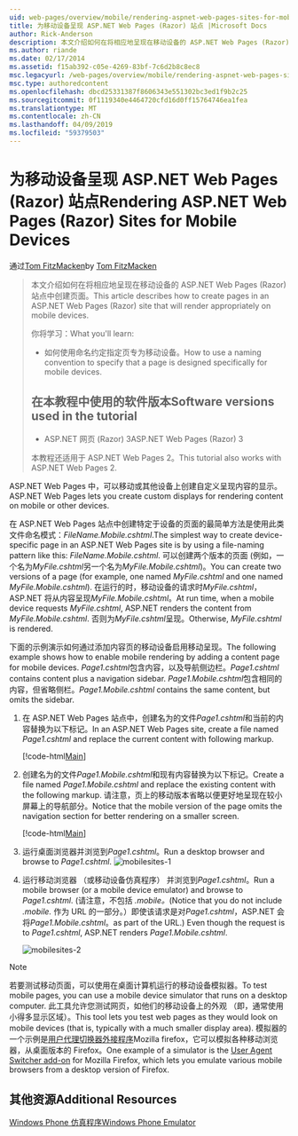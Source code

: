 ```yaml
---
uid: web-pages/overview/mobile/rendering-aspnet-web-pages-sites-for-mobile-devices
title: 为移动设备呈现 ASP.NET Web Pages (Razor) 站点 |Microsoft Docs
author: Rick-Anderson
description: 本文介绍如何在将相应地呈现在移动设备的 ASP.NET Web Pages (Razor) 站点中创建页面。 你将学习：您如何...
ms.author: riande
ms.date: 02/17/2014
ms.assetid: f15ab392-c05e-4269-83bf-7c6d2b8c8ec8
msc.legacyurl: /web-pages/overview/mobile/rendering-aspnet-web-pages-sites-for-mobile-devices
msc.type: authoredcontent
ms.openlocfilehash: dbcd25331387f8606343e551302bc3ed1f9b2c25
ms.sourcegitcommit: 0f1119340e4464720cfd16d0ff15764746ea1fea
ms.translationtype: MT
ms.contentlocale: zh-CN
ms.lasthandoff: 04/09/2019
ms.locfileid: "59379503"
---
```

# <a name="rendering-aspnet-web-pages-razor-sites-for-mobile-devices"></a><span data-ttu-id="8f9b5-104">为移动设备呈现 ASP.NET Web Pages (Razor) 站点</span><span class="sxs-lookup"><span data-stu-id="8f9b5-104">Rendering ASP.NET Web Pages (Razor) Sites for Mobile Devices</span></span>

<span data-ttu-id="8f9b5-105">通过[Tom FitzMacken](https://github.com/tfitzmac)</span><span class="sxs-lookup"><span data-stu-id="8f9b5-105">by [Tom FitzMacken](https://github.com/tfitzmac)</span></span>

> <span data-ttu-id="8f9b5-106">本文介绍如何在将相应地呈现在移动设备的 ASP.NET Web Pages (Razor) 站点中创建页面。</span><span class="sxs-lookup"><span data-stu-id="8f9b5-106">This article describes how to create pages in an ASP.NET Web Pages (Razor) site that will render appropriately on mobile devices.</span></span>
> 
> <span data-ttu-id="8f9b5-107">你将学习：</span><span class="sxs-lookup"><span data-stu-id="8f9b5-107">What you'll learn:</span></span>
> 
> - <span data-ttu-id="8f9b5-108">如何使用命名约定指定页专为移动设备。</span><span class="sxs-lookup"><span data-stu-id="8f9b5-108">How to use a naming convention to specify that a page is designed specifically for mobile devices.</span></span>
>   
> 
> ## <a name="software-versions-used-in-the-tutorial"></a><span data-ttu-id="8f9b5-109">在本教程中使用的软件版本</span><span class="sxs-lookup"><span data-stu-id="8f9b5-109">Software versions used in the tutorial</span></span>
> 
> 
> - <span data-ttu-id="8f9b5-110">ASP.NET 网页 (Razor) 3</span><span class="sxs-lookup"><span data-stu-id="8f9b5-110">ASP.NET Web Pages (Razor) 3</span></span>
>   
> 
> <span data-ttu-id="8f9b5-111">本教程还适用于 ASP.NET Web Pages 2。</span><span class="sxs-lookup"><span data-stu-id="8f9b5-111">This tutorial also works with ASP.NET Web Pages 2.</span></span>


<span data-ttu-id="8f9b5-112">ASP.NET Web Pages 中，可以移动或其他设备上创建自定义呈现内容的显示。</span><span class="sxs-lookup"><span data-stu-id="8f9b5-112">ASP.NET Web Pages lets you create custom displays for rendering content on mobile or other devices.</span></span>

<span data-ttu-id="8f9b5-113">在 ASP.NET Web Pages 站点中创建特定于设备的页面的最简单方法是使用此类文件命名模式：*FileName.Mobile.cshtml*.</span><span class="sxs-lookup"><span data-stu-id="8f9b5-113">The simplest way to create device-specific page in an ASP.NET Web Pages site is by using a file-naming pattern like this: *FileName.Mobile.cshtml*.</span></span> <span data-ttu-id="8f9b5-114">可以创建两个版本的页面 (例如，一个名为*MyFile.cshtml*另一个名为*MyFile.Mobile.cshtml*)。</span><span class="sxs-lookup"><span data-stu-id="8f9b5-114">You can create two versions of a page (for example, one named *MyFile.cshtml* and one named *MyFile.Mobile.cshtml*).</span></span> <span data-ttu-id="8f9b5-115">在运行的时，移动设备的请求时*MyFile.cshtml*，ASP.NET 将从内容呈现*MyFile.Mobile.cshtml*。</span><span class="sxs-lookup"><span data-stu-id="8f9b5-115">At run time, when a mobile device requests *MyFile.cshtml*, ASP.NET renders the content from *MyFile.Mobile.cshtml*.</span></span> <span data-ttu-id="8f9b5-116">否则为*MyFile.cshtml*呈现。</span><span class="sxs-lookup"><span data-stu-id="8f9b5-116">Otherwise, *MyFile.cshtml* is rendered.</span></span>

<span data-ttu-id="8f9b5-117">下面的示例演示如何通过添加内容页的移动设备启用移动呈现。</span><span class="sxs-lookup"><span data-stu-id="8f9b5-117">The following example shows how to enable mobile rendering by adding a content page for mobile devices.</span></span> <span data-ttu-id="8f9b5-118">*Page1.cshtml*包含内容，以及导航侧边栏。</span><span class="sxs-lookup"><span data-stu-id="8f9b5-118">*Page1.cshtml* contains content plus a navigation sidebar.</span></span> <span data-ttu-id="8f9b5-119">*Page1.Mobile.cshtml*包含相同的内容，但省略侧栏。</span><span class="sxs-lookup"><span data-stu-id="8f9b5-119">*Page1.Mobile.cshtml* contains the same content, but omits the sidebar.</span></span>

1. <span data-ttu-id="8f9b5-120">在 ASP.NET Web Pages 站点中，创建名为的文件*Page1.cshtml*和当前的内容替换为以下标记。</span><span class="sxs-lookup"><span data-stu-id="8f9b5-120">In an ASP.NET Web Pages site, create a file named *Page1.cshtml* and replace the current content with following markup.</span></span>

    [!code-html[Main](rendering-aspnet-web-pages-sites-for-mobile-devices/samples/sample1.html)]
2. <span data-ttu-id="8f9b5-121">创建名为的文件*Page1.Mobile.cshtml*和现有内容替换为以下标记。</span><span class="sxs-lookup"><span data-stu-id="8f9b5-121">Create a file named *Page1.Mobile.cshtml* and replace the existing content with the following markup.</span></span> <span data-ttu-id="8f9b5-122">请注意，页上的移动版本省略以便更好地呈现在较小屏幕上的导航部分。</span><span class="sxs-lookup"><span data-stu-id="8f9b5-122">Notice that the mobile version of the page omits the navigation section for better rendering on a smaller screen.</span></span>

    [!code-html[Main](rendering-aspnet-web-pages-sites-for-mobile-devices/samples/sample2.html)]
3. <span data-ttu-id="8f9b5-123">运行桌面浏览器并浏览到*Page1.cshtml*。</span><span class="sxs-lookup"><span data-stu-id="8f9b5-123">Run a desktop browser and browse to *Page1.cshtml*.</span></span> ![mobilesites-1](rendering-aspnet-web-pages-sites-for-mobile-devices/_static/image1.png)
4. <span data-ttu-id="8f9b5-125">运行移动浏览器 （或移动设备仿真程序） 并浏览到*Page1.cshtml*。</span><span class="sxs-lookup"><span data-stu-id="8f9b5-125">Run a mobile browser (or a mobile device emulator) and browse to *Page1.cshtml*.</span></span> <span data-ttu-id="8f9b5-126">(请注意，不包括 *.mobile。*</span><span class="sxs-lookup"><span data-stu-id="8f9b5-126">(Notice that you do not include *.mobile.*</span></span> <span data-ttu-id="8f9b5-127">作为 URL 的一部分。）即使该请求是对*Page1.cshtml*，ASP.NET 会将*Page1.Mobile.cshtml*。</span><span class="sxs-lookup"><span data-stu-id="8f9b5-127">as part of the URL.) Even though the request is to *Page1.cshtml*, ASP.NET renders *Page1.Mobile.cshtml*.</span></span>

    ![mobilesites-2](rendering-aspnet-web-pages-sites-for-mobile-devices/_static/image2.png)

> [!NOTE]
> <span data-ttu-id="8f9b5-129">若要测试移动页面，可以使用在桌面计算机运行的移动设备模拟器。</span><span class="sxs-lookup"><span data-stu-id="8f9b5-129">To test mobile pages, you can use a mobile device simulator that runs on a desktop computer.</span></span> <span data-ttu-id="8f9b5-130">此工具允许您测试网页，如他们的移动设备上的外观 （即，通常使用小得多显示区域）。</span><span class="sxs-lookup"><span data-stu-id="8f9b5-130">This tool lets you test web pages as they would look on mobile devices (that is, typically with a much smaller display area).</span></span> <span data-ttu-id="8f9b5-131">模拟器的一个示例是[用户代理切换器外接程序](http://addons.mozilla.org/firefox/addon/user-agent-switcher/)Mozilla firefox，它可以模拟各种移动浏览器，从桌面版本的 Firefox。</span><span class="sxs-lookup"><span data-stu-id="8f9b5-131">One example of a simulator is the [User Agent Switcher add-on](http://addons.mozilla.org/firefox/addon/user-agent-switcher/) for Mozilla Firefox, which lets you emulate various mobile browsers from a desktop version of Firefox.</span></span>


<a id="Additional_Resources"></a>
## <a name="additional-resources"></a><span data-ttu-id="8f9b5-132">其他资源</span><span class="sxs-lookup"><span data-stu-id="8f9b5-132">Additional Resources</span></span>


[<span data-ttu-id="8f9b5-133">Windows Phone 仿真程序</span><span class="sxs-lookup"><span data-stu-id="8f9b5-133">Windows Phone Emulator</span></span>](https://msdn.microsoft.com/library/ff402563(v=VS.92).aspx)
